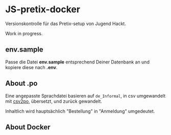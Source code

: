 # JS-pretix-docker

Versionskontrolle für das Pretix-setup von Jugend Hackt.

Work in progress.

## env.sample
Passe die Datei **env.sample** entsprechend Deiner Datenbank an und kopiere diese nach **.env**.

## About .po

Eine angepasste Sprachdatei basieren auf `de_Informal`, in csv umgewandelt mit [csv2po](http://docs.translatehouse.org/projects/translate-toolkit/en/latest/commands/csv2po.html),
übersetzt, und zurück gewandelt.

Inhaltlich wird hauptsächlich "Bestellung" in "Anmeldung" umgedeutet.

## About Docker

